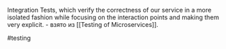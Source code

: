 Integration Tests, which verify the correctness of our service in a more isolated fashion while focusing on the interaction points and making them very explicit. - взято из [[Testing of Microservices]].

#testing